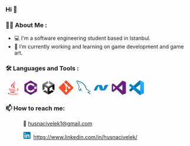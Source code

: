 ### Hi 👋

<!--
**husnacivelek/husnacivelek** is a ✨ _special_ ✨ repository because its `README.md` (this file) appears on your GitHub profile.

Here are some ideas to get you started:

- 🔭 I’m currently working on ...
- 🌱 I’m currently learning ...
- 👯 I’m looking to collaborate on ...
- 🤔 I’m looking for help with ...
- 💬 Ask me about ...
- 📫 How to reach me: ...
- 😄 Pronouns: ...
- ⚡ Fun fact: ...


-->

### :woman_technologist: About Me :
- :computer: I'm a software engineering student based in Istanbul.
- 🔭 I’m currently working and learning on game development and game art.


### :hammer_and_wrench: Languages and Tools :
<div>
   <img src= "https://github.com/devicons/devicon/blob/master/icons/java/java-plain.svg" title="Java"  alt="Java" width="40" height="40"/>&nbsp;
  <img src= "https://github.com/devicons/devicon/blob/master/icons/csharp/csharp-plain.svg" title="CSharp"  alt="CSharp" width="40" height="40"/>&nbsp;
<img src= "https://github.com/devicons/devicon/blob/master/icons/unity/unity-original.svg" title="Unity"  alt="Unity" width="40" height="40"/>&nbsp;
   <img src= "https://github.com/devicons/devicon/blob/master/icons/git/git-plain.svg" title="Git"  alt="Git" width="40" height="40"/>&nbsp;
   <img src= "https://github.com/devicons/devicon/blob/master/icons/mysql/mysql-original.svg" title="MySQL"  alt="MySQL" width="40" height="40"/>&nbsp;
  <img src= "https://github.com/devicons/devicon/blob/master/icons/dot-net/dot-net-plain.svg" title="Dotnet"  alt="Dotnet" width="40" height="40"/>&nbsp;
  <img src= "https://github.com/devicons/devicon/blob/master/icons/visualstudio/visualstudio-plain.svg" title="VisualStudio"  alt="VisualStudio" width="40" height="40"/>&nbsp;
   <img src= "https://github.com/devicons/devicon/blob/master/icons/vscode/vscode-original.svg" title="VSCode"  alt="VSCode" width="40" height="40"/>
  
  </div>
  
  ### :mailbox: How to reach me: 
<ul>

<ul>

 
 :email: husnacivelek1@gmail.com
 
 <img src= "https://github.com/devicons/devicon/blob/master/icons/linkedin/linkedin-original.svg" title="Linkedin"  alt="Linkedin" width="20" height="20"/>&nbsp; https://www.linkedin.com/in/husnacivelek/
 </ul>
 </ul>

